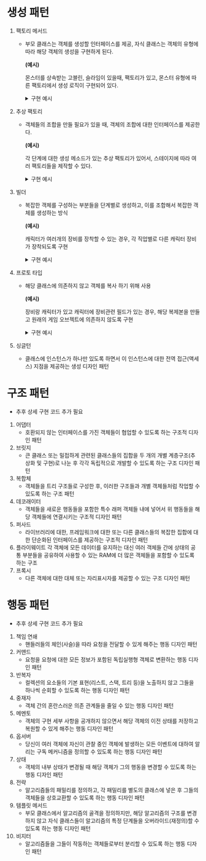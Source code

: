 # 생성 패턴
1. 팩토리 메서드
   - 부모 클래스는 객체를 생성할 인터페이스를 제공, 자식 클래스는 객체의 유형에 따라 해당 객체의 생성을 구현하게 된다.
   
     **(예시)** 
      
     몬스터를 상속받는 고블린, 슬라임이 있을때, 팩토리가 있고, 몬스터 유형에 따른 팩토리에서 생성 로직이 구현되어 있다.
      <details>
        <summary>구현 예시</summary>
   
        ```csharp
        public interface IMonster
        {
           int Health { get; set; }
           int AttackPower { get; set; }
           int DefensePower { get; set; }
   
           void Move();
           // 그 외 코드들
        }
   
        class Slime : IMonster
        {
           // 여러 코드 구현
        }
   
        class Goblin : IMonster
        {
           // 여러 코드 구현
        }
   
        public abstract class MonsterFactory
        {
           public abstract IMonster CreateMonster(); // 팩토리 메서드
        }
   
        public class SlimeFactory : MonsterFactory
        {
           public override IMonster CreateMonster()
           {
              return new Slime();
           }
        }
   
        public class GoblinFactory : MonsterFactory
        {
           public override IMonster CreateMonster()
           {
              return new Goblin();
           }
        }
        ```
        
        </details>
2. 추상 팩토리
   - 객체들의 조합을 만들 필요가 있을 때, 객체의 조합에 대한 인터페이스를 제공한다.
     
     **(예시)** 
      
      각 단계에 대한 생성 메소드가 있는 추상 팩토리가 있어서, 스테이지에 따라 여러 팩토리들을 제작할 수 있다.
         <details>
         <summary>구현 예시</summary>
         
         ```csharp
         public interface IMonster
         {
            int Health { get; set; }
            int AttackPower { get; set; }
            int DefensePower { get; set; }

            void Move();
            // 그 외 코드들
         }

         class Slime: IMonster
         {
            // 여러 코드 구현
         }

         class Goblin: IMonster
         {
            // 여러 코드 구현
         }

         public interface class IMonsterFactory
         {
            IMoster CreateFirstStep(); // 1단계 스텝의 몬스터들 생성
            IMoster CreateSecondStep(); // 2단계 스텝의 몬스터들 생성
            IMoster CreateFinalStep(); // 마지막 단계의 몬스터들 생성
         }

         public class StageAMosterFactory : IMonsterFactory 
         {
            public List<IMonster> CreateFirstStep()
            {
               List<IMonster> monsters = new List<IMonster>();
               monsters.Add(new Slime());
               return monsters;
            }

            public List<IMonster> CreateSecondStep()
            {
               List<IMonster> monsters = new List<IMonster>();
               monsters.Add(new Slime());
               monsters.Add(new Slime());
               return monsters;
            }

            public List<IMonster> CreateFinalStep()
            {
               List<IMonster> monsters = new List<IMonster>();
               monsters.Add(new Slime());
               monsters.Add(new Slime());
               monsters.Add(new Slime());
               return monsters;
            }
         }

         public class StageBMosterFactory : IMonsterFactory 
         {
            public List<IMonster> CreateFirstStep()
            {
               List<IMonster> monsters = new List<IMonster>();
               monsters.Add(new Goblin());
               return monsters;
            }

            public List<IMonster> CreateSecondStep()
            {
               List<IMonster> monsters = new List<IMonster>();
               monsters.Add(new Slime());
               monsters.Add(new Goblin());
               return monsters;
            }

            public List<IMonster> CreateFinalStep()
            {
               List<IMonster> monsters = new List<IMonster>();
               monsters.Add(new Slime());
               monsters.Add(new Slime());
               monsters.Add(new Goblin());
               monsters.Add(new Goblin());
               return monsters;
            }
         }
         ```
         </details>
3. 빌더
   - 복잡한 객체를 구성하는 부분들을 단계별로 생성하고, 이를 조합해서 복잡한 객체를 생성하는 방식
   
     **(예시)** 

      캐릭터가 여러개의 장비를 장착할 수 있는 경우, 각 직업별로 다른 캐릭터 장비가 장착되도록 구현

      <details>
      <summary>구현 예시</summary>

      ```csharp
      public interface ICharacterBuilder
      {
         void SetWeapon();
         void SetArmor();
         void SetAccessory();

         // 그 외 코드 생략
      }

      public class Character
      {
         public List<string> Equipments { get; set; }

         // 그 외 코드 생략
      }

      public class WarriorBuilder : ICharacterBuilder
      {
         public Character character;
         public WarriorBuilder()
         {
               character = new Character();
         }

         public void SetWeapon()
         {
               character?.Equipments.Add("롱소드");
         }

         public void SetArmor()
         {
               character?.Equipments.Add("강철 갑옷");
         }

         public void SetAccessory()
         {
               character?.Equipments.Add("원기회복의 구슬");
         }

         // 그 외 코드 생략

      }

      public class ArcherBuilder : ICharacterBuilder
      {
         public Character character;
         public ArcherBuilder()
         {
               character = new Character();
         }

         public void SetWeapon()
         {
               character?.Equipments.Add("곡궁");
         }

         public void SetArmor()
         {
               character?.Equipments.Add("대자연의 힘");
         }

         public void SetAccessory()
         {
               character?.Equipments.Add("요정의 부적");
         }

         // 그 외 코드 생략

      }

      //캐릭터 매니저에서, 미리 정한 빌더에 따라 캐릭터를 생성
      public class CharacterManager
      {
         public void MakeCharacter(ICharacterBuilder builder)
         {
               builder.SetWeapon();
               builder.SetArmor();
               builder.SetAccessory();
         }

         //그 외 코드 생략
      }

      // 실제 캐릭터 매니저로 캐릭터 생성하는 코드 생략
      ```
      </datails>
4. 프로토 타입
   - 해당 클래스에 의존하지 않고 객체를 복사 하기 위해 사용
   
      **(예시)**

      장비랑 캐릭터가 있고 캐릭터에 장비관련 필드가 있는 경우, 해당 복제본을 만들고 원래의 게임 오브젝트에 의존하지 않도록 구현

      <details>
      <summary>구현 예시</summary>

      ```csharp
      public class Equipment
      {
         public string Name { get; set; }

         public Equipment(string name)
         {
            Name = name;
         }

         // 그 외 코드 생략
      }

      public class Character: GameObject
      {
         public float Hp { get; set; }
         public float Mp { get; set; }
         public Equipmnet Equipment;

         public Character DeepCopy()
         {
            Character clone = (Character) this.MemberwiseClone();
            clone.Equipment = new Equipment(Equipment.Name)'
            return clone;
         }

         // 그 외 코드 생략
      }

      // 실제 캐릭터 매니저로 캐릭터 생성하는 코드 생략

      ```

      </datails>

5. 싱글턴
   - 클래스에 인스턴스가 하나만 있도록 하면서 이 인스턴스에 대한 전역 접근​(액세스) 지점을 제공하는 생성 디자인 패턴


# 구조 패턴

- 추후 상세 구현 코드 추가 필요

1. 어댑터
   - 호환되지 않는 인터페이스를 가진 객체들이 협업할 수 있도록 하는 구조적 디자인 패턴
2. 브릿지
   - 큰 클래스 또는 밀접하게 관련된 클래스들의 집합을 두 개의 개별 계층구조​(추상화 및 구현)​로 나눈 후 각각 독립적으로 개발할 수 있도록 하는 구조 디자인 패턴
3. 복합체
   - 객체들을 트리 구조들로 구성한 후, 이러한 구조들과 개별 객체들처럼 작업할 수 있도록 하는 구조 패턴
4. 데코래이터
   - 객체들을 새로운 행동들을 포함한 특수 래퍼 객체들 내에 넣어서 위 행동들을 해당 객체들에 연결시키는 구조적 디자인 패턴
5. 퍼사드
   - 라이브러리에 대한, 프레임워크에 대한 또는 다른 클래스들의 복잡한 집합에 대한 단순화된 인터페이스를 제공하는 구조적 디자인 패턴
6. 플라이웨이트
   각 객체에 모든 데이터를 유지하는 대신 여러 객체들 간에 상태의 공통 부분들을 공유하여 사용할 수 있는 RAM에 더 많은 객체들을 포함할 수 있도록 하는 구조
7. 프록시
   - 다른 객체에 대한 대체 또는 자리표시자를 제공할 수 있는 구조 디자인 패턴

# 행동 패턴

- 추후 상세 구현 코드 추가 필요

1. 책임 연쇄
   - 핸들러들의 체인​(사슬)​을 따라 요청을 전달할 수 있게 해주는 행동 디자인 패턴
2. 커맨드
   - 요청을 요청에 대한 모든 정보가 포함된 독립실행형 객체로 변환하는 행동 디자인 패턴
3. 반복자
   - 컬렉션의 요소들의 기본 표현​(리스트, 스택, 트리 등)​을 노출하지 않고 그들을 하나씩 순회할 수 있도록 하는 행동 디자인 패턴
4. 중재자
   - 객체 간의 혼란스러운 의존 관계들을 줄일 수 있는 행동 디자인 패턴
5. 메멘토
   - 객체의 구현 세부 사항을 공개하지 않으면서 해당 객체의 이전 상태를 저장하고 복원할 수 있게 해주는 행동 디자인 패턴
6. 옵서버
   - 당신이 여러 객체에 자신이 관찰 중인 객체에 발생하는 모든 이벤트에 대하여 알리는 구독 메커니즘을 정의할 수 있도록 하는 행동 디자인 패턴
7. 상태
   - 객체의 내부 상태가 변경될 때 해당 객체가 그의 행동을 변경할 수 있도록 하는 행동 디자인 패턴
8.  전략
    - 알고리즘들의 패밀리를 정의하고, 각 패밀리를 별도의 클래스에 넣은 후 그들의 객체들을 상호교환할 수 있도록 하는 행동 디자인 패턴
9.  템플릿 메서드
    - 부모 클래스에서 알고리즘의 골격을 정의하지만, 해당 알고리즘의 구조를 변경하지 않고 자식 클래스들이 알고리즘의 특정 단계들을 오버라이드​(재정의)​할 수 있도록 하는 행동 디자인 패턴
10. 비지터
    - 알고리즘들을 그들이 작동하는 객체들로부터 분리할 수 있도록 하는 행동 디자인 패턴
